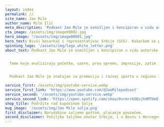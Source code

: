 ```yaml
---
layout: index
permalink: //
site_name: Jao Mile
author_name: Mile Ilić
meta_description: 'Podkast Jao Mile je osmišljen i koncipiran u vidu autorske emisije koja se bavi pitanjima profesionalne košarkaške karijere iz ugla afirmisanih košarkaša, trenera, sportskih agenata.'
cta_image: /assets/img/image00002.jpg
hero_image: "/assets/img/image00001.jpg"
hero_text: Bivši kosarkaš i reprezentativac Srbije (SCG). Košarkom se profesionalno bavio 18 godina i za to vreme nastupao za FMP, Crvenu zvezdu, NJ Nets (NBA) i mnoge druge klubove u Evropi i na Bliskom istoku.
spinning_logo: '/assets/img/logo_white_letter.png'
about_text: Podkast Jao Mile je osmišljen i koncipiran u vidu autorske emisije koja se bavi pitanjima profesionalne košarkaške karijere iz ugla afirmisanih košarkaša, trenera, sportskih agenata.


  Teme koje analiziraju početke, uzore, prvu opremu, impresije, zatim izazove profesionalne karijere, ali se bavi i pitanjima vezanim za život posle karijere sa kojima se profesionalni sportista susreće. 

  
  Podkast Jao Mile je značajan za promociju i razvoj sporta u regionu i predstavlja koristan i sveobuhvatan prikaz zdravog načina života koji se prikazuje široj društvenoj zajednici.

service_first: /assets/img/youtube-service.webp
service_first_link: 'https://www.youtube.com/@JaoMilepodcast'
service_second: '/assets/img/youtube-service.webp'
service_second_link: 'https://open.spotify.com/show/0vrmrrkOEvjhUMTUeQl6Xx'
shop_title: Podržite rad kupovinom šolje
mug_image: '/assets/img/Jao Mile solja.png'
first_disclaimer: Narudzbine saljemo poštom, placanje pouzećem.
second_disclaimer: Pošiljke šaljemo unutar Srbije, i u Bosnu i Hercegovinu.
---
```

